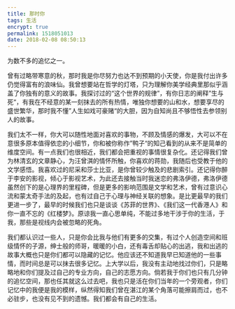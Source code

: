 ```yaml
---
title: 那时你
tags: 生活
encrypt: true
permalink: 1518051013
date: 2018-02-08 08:50:13
---
```

为数不多的追忆之一。

<!-- more -->
曾有过略带寒意的秋，那时我是你尽努力也达不到预期的小天使，你是我付出许多仍觉得富有的浪味仙。我曾想要站在哲学的灯塔，只为理解你美学经典里那似乎涵盖了你独有的意义的故事。我探讨过的“这个世界的规律”，有你日志的阐释”生与死“，有我在不经意的某一刻抹去的所有热情，唯独你想要的山和水，想要享尽的盛世繁华，那时我不懂”人生如戏可豪赌“的大胆，因为自知尚且不够悟性去参领别人的故事。

我们太不一样，你大可以随性地面对喜欢的事物，不顾及情感的爆发，大可以不在意很多原本值得依恋的小细节，你和被你称作”鸭子“的知己看到的从来不是简单的维度空间。有一点我们也很相近，我们都会把重视的事情很复杂化。还记得我们曾为林清玄的文章静心，为汪曾淇的情怀所触，你喜欢的蒋勋，我随后也受教于他的文学感悟。我喜欢过的尼采和莎士比亚，是你曾较少触及的悲剧索引。还记得你醉于李安的影视，倾心于影视艺术，为此还去接触当时我迷恋的弗洛伊德，弗洛伊德虽然创下的是心理界的里程碑，但是更多的影响范围是文学和艺术，曾有过意识心流和蒙太奇手法的及起，也有过自己于心理与神经关联的想象。是比更最早的我们更进一步了，最早的时候我们也只是谈谈《苏菲的世界》、《我们这一代香港人》和你一直不忘的《红楼梦》。原谅我一直心思单纯，不能过多地干涉于你的生活，于我，那些是视线内会被忽略的死角。

我们都认识过一些人，只是你会比我与他们有更多的交集，有过个人创造空间和班级情怀的子源，绅士般的师哥，暖暖的小白，还有毒舌却贴心的出逃，我和出逃的故事大概也只是你们都可以隐藏的记忆。他应该还不知道我早已知道他的一些事情，而时间总是可以抹去很多记忆。上大学以后，我没有主动地找过你们，只是略略地和你们提及过自己的专业方向，自己的志愿方向。倘若我于你们也只有几分钟的追忆空间，那也任其就这么过去吧，我也只是活在你们当年的一个旁观者，你们记忆中的我便是我的模样，纵然得知我们曾在湛江的某个角落可能擦肩而过，也不必驻步，也没有见不到的遗憾。我们都会有自己的生活。

